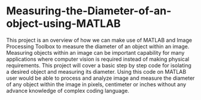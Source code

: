 # Measuring-the-Diameter-of-an-object-using-MATLAB
This project is an overview of how we can make use of MATLAB and Image Processing Toolbox to measure the diameter of an object within an image. Measuring objects within an image can be important capability for many applications where computer vision is required instead of making physical requirements. This project will cover a basic step by step code for isolating a desired object and measuring its diameter. Using this code on MATLAB user would be able to process and analyze image and measure the diameter of any object within the image in pixels, centimeter or inches without any advance knowledge of complex coding language.
